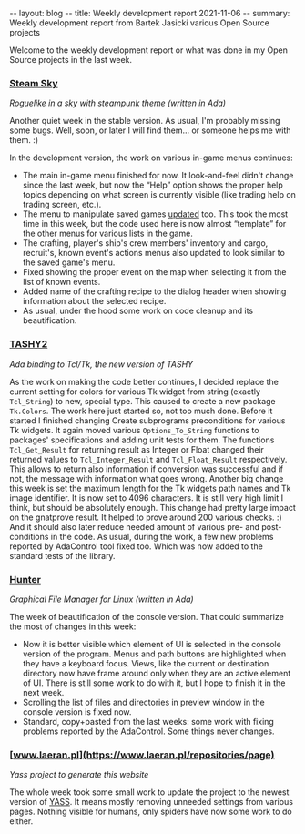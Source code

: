 -- layout: blog
-- title: Weekly development report 2021-11-06
-- summary: Weekly development report from Bartek Jasicki various Open Source projects

Welcome to the weekly development report or what was done in my Open Source
projects in the last week.

### [Steam Sky](https://www.laeran.pl/repositories/steamsky)

*Roguelike in a sky with steampunk theme (written in Ada)*

Another quiet week in the stable version. As usual, I'm probably missing some
bugs. Well, soon, or later I will find them… or someone helps me with them. :)

In the development version, the work on various in-game menus continues:

* The main in-game menu finished for now. It look-and-feel didn't change since
  the last week, but now the “Help” option shows the proper help topics
  depending on what screen is currently visible (like trading help on trading
  screen, etc.).
* The menu to manipulate saved games [updated](https://imgur.com/fjug7jI) too.
  This took the most time in this week, but the code used  here is now almost
  “template” for the other menus for various lists in the game.
* The crafting, player's ship's crew members' inventory and cargo, recruit's,
  known event's actions menus also updated to look similar to the saved game's
  menu.
* Fixed showing the proper event on the map when selecting it from the list of
  known events.
* Added name of the crafting recipe to the dialog header when showing
  information about the selected recipe.
* As usual, under the hood some work on code cleanup and its beautification.

### [TASHY2](https://www.laeran.pl/repositories/tashy2)

*Ada binding to Tcl/Tk, the new version of TASHY*

As the work on making the code better continues, I decided replace the current
setting for colors for various Tk widget from string (exactly `Tcl_String`) to
new, special type. This caused to create a new package `Tk.Colors`. The work
here just started so, not too much done. Before it started I finished changing
Create subprograms preconditions for various Tk widgets. It again moved various
`Options_To_String` functions to packages' specifications and adding unit tests
for them. The functions `Tcl_Get_Result` for returning result as Integer or
Float changed their returned values to `Tcl_Integer_Result` and
`Tcl_Float_Result` respectively. This allows to return also information if
conversion was successful and if not, the message with information what goes
wrong. Another big change this week is set the maximum length for the Tk
widgets path names and Tk image identifier. It is now set to 4096 characters.
It is still very high limit I think, but should be absolutely enough. This
change had pretty large impact on the gnatprove result. It helped to prove
around 200 various checks. :) And it should also later reduce needed amount of
various pre- and post- conditions in the code. As usual, during the work, a few
new problems reported by AdaControl tool fixed too. Which was now added to the
standard tests of the library.

### [Hunter](https://www.laeran.pl/repositories/hunter)

*Graphical File Manager for Linux (written in Ada)*

The week of beautification of the console version. That could summarize the
most of changes in this week:

* Now it is better visible which element of UI is selected in the console
  version of the program. Menus and path buttons are highlighted when they
  have a keyboard focus. Views, like the current or destination directory
  now have frame around only when they are an active element of UI. There is still
  some work to do with it, but I hope to finish it in the next week.
* Scrolling the list of files and directories in preview window in the console
  version is fixed now.
* Standard, copy+pasted from the last weeks: some work with fixing problems
  reported by the AdaControl. Some things never changes.

### [www.laeran.pl](https://www.laeran.pl/repositories/page)

*Yass project to generate this website*

The whole week took some small work to update the project to the newest version
of [YASS](https://www.laeran.pl/repositories/yass). It means mostly removing
unneeded settings from various pages. Nothing visible for humans, only spiders
have now some work to do either.

